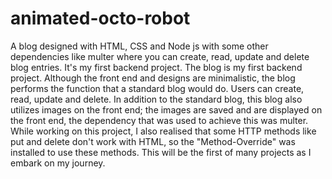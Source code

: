 # animated-octo-robot
A blog designed with HTML, CSS and Node js with some other dependencies like multer where you can create, read, update and delete blog entries. It's my first backend project. 
The blog is my first backend project. Although the front end and designs are minimalistic, the blog performs the function that a standard blog would do. Users can create, read, update and delete. In addition to the standard blog, this blog also utilizes images on the front end; the images are saved and are displayed on the front end, the dependency that was used to achieve this was multer. While working on this project, I also realised that some HTTP methods like put and delete don't work with HTML, so the "Method-Override" was installed to use these methods. This will be the first of many projects as I embark on my journey.
